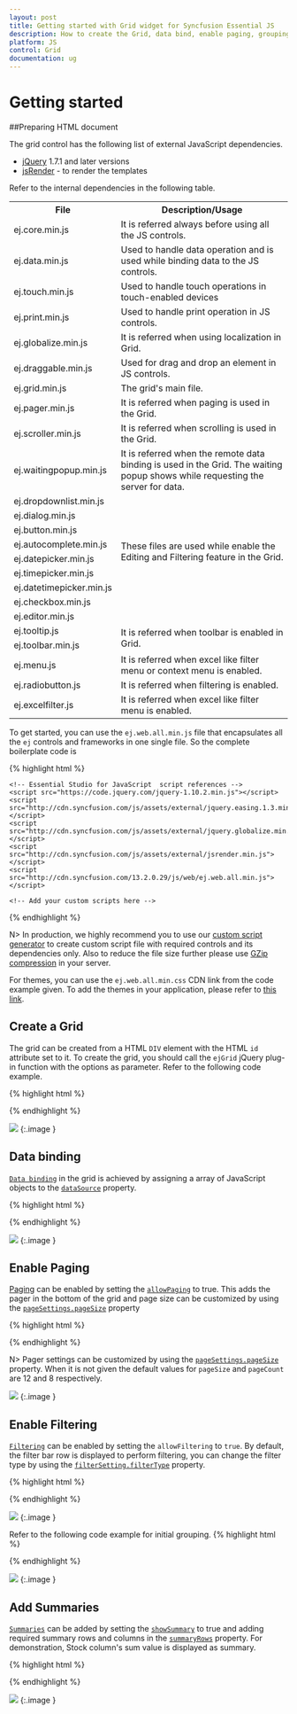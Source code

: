```yaml
---
layout: post
title: Getting started with Grid widget for Syncfusion Essential JS
description: How to create the Grid, data bind, enable paging, grouping, filtering and add summaries
platform: JS
control: Grid
documentation: ug
---
```

# Getting started

##Preparing HTML document

The grid control has the following list of external JavaScript dependencies. 

* [jQuery](http://jquery.com/) 1.7.1 and later versions
* [jsRender](https://github.com/borismoore/jsrender) - to render the templates

Refer to the internal dependencies in the following table.

<table>
<tr>
<th>
File                          </th><th>
Description/Usage</th></tr>
<tr>
<td>
ej.core.min.js</td><td>
It is referred always before using all the JS controls.</td></tr>
<tr>
<td>
ej.data.min.js</td><td>
Used to handle data operation and is used while binding data to the JS controls.</td></tr>
<tr>
<td>
ej.touch.min.js</td><td>
Used to handle touch operations in touch-enabled devices</td></tr>
<tr>
<td>
ej.print.min.js</td><td>
Used to handle print operation in JS controls.</td></tr>
<tr>
<td>
ej.globalize.min.js</td><td>
It is referred when using localization in Grid.</td></tr>
<tr>
<td>
ej.draggable.min.js</td><td>
Used for drag and drop an element in JS controls.</td></tr>
<tr>
<td>
ej.grid.min.js</td><td>
The grid's main file.</td></tr>
<tr>
<td>
ej.pager.min.js</td><td>
It is referred when paging is used in the Grid.  </td></tr>
<tr>
<td>
ej.scroller.min.js</td><td>
It is referred when scrolling is used in the Grid.  </td></tr>
<tr>
<td>
ej.waitingpopup.min.js</td><td>
It is referred when the remote data binding is used in the Grid. The waiting popup shows while requesting the server for data.</td></tr>
<tr>
<td>
ej.dropdownlist.min.js</td><td rowspan = "8">
These files are used while enable the Editing and Filtering feature in the Grid.</td></tr>
<tr>
<td>
ej.dialog.min.js</td></tr>
<tr>
<td>
ej.button.min.js</td></tr>
<tr>
<td>
ej.autocomplete.min.js</td></tr>
<tr>
<td>
ej.datepicker.min.js</td></tr>
<tr>
<td>
ej.timepicker.min.js</td></tr>
<tr>
<td>
ej.datetimepicker.min.js</td></tr>
<tr>
<td>
ej.checkbox.min.js</td></tr>
<tr>
<td>
ej.editor.min.js</td></tr>
<tr>
<td>
ej.tooltip.js</td><td rowspan = "2">
It is referred when toolbar is enabled in Grid.</td></tr>
<tr>
<td>
ej.toolbar.min.js</td></tr>
<tr>
<td>
ej.menu.js</td><td>
It is referred when excel like filter menu or context menu is enabled.</td></tr>
<tr>
<td>
ej.radiobutton.js</td><td>
It is referred when filtering is enabled.</td></tr>
<tr>
<td>
ej.excelfilter.js</td><td>
It is referred when excel like filter menu is enabled.</td></tr>
</table>


To get started, you can use the `ej.web.all.min.js` file that encapsulates all the `ej` controls and frameworks in one single file. So the complete boilerplate code is

{% highlight html %}

<!DOCTYPE html>
<html>
<head>
    <meta name="viewport" content="width=device-width, initial-scale=1.0">
    <meta name="description" content="Essential Studio for JavaScript">
    <meta name="author" content="Syncfusion">
    <title></title>
    <!-- Essential Studio for JavaScript  theme reference -->
    <link rel="stylesheet" href="http://cdn.syncfusion.com/13.2.0.29/js/web/flat-azure/ej.web.all.min.css" />

    <!-- Essential Studio for JavaScript  script references -->
    <script src="https://code.jquery.com/jquery-1.10.2.min.js"></script>
    <script src="http://cdn.syncfusion.com/js/assets/external/jquery.easing.1.3.min.js"> </script>
    <script src="http://cdn.syncfusion.com/js/assets/external/jquery.globalize.min.js"></script>
    <script src="http://cdn.syncfusion.com/js/assets/external/jsrender.min.js"></script>
    <script src="http://cdn.syncfusion.com/13.2.0.29/js/web/ej.web.all.min.js"> </script>

    <!-- Add your custom scripts here -->

</head>
<body>

</body>
</html>
{% endhighlight %}



N> In production, we highly recommend you to use our [custom script generator](https://help.syncfusion.com/js/include-only-the-needed-widgets)  to create custom script file with required controls and its dependencies only. Also to reduce the file size further please use [GZip compression](https://developers.google.com/web/fundamentals/performance/optimizing-content-efficiency/optimize-encoding-and-transfer?hl=en) in your server.

For themes, you can use the `ej.web.all.min.css` CDN link from the code example given. To add the themes in your application, please refer to [this link](https://help.syncfusion.com/js/theming-in-essential-javascript-components).

## Create a Grid

The grid can be created from a HTML `DIV` element with the HTML `id` attribute set to it. To create the grid, you should call the `ejGrid` jQuery plug-in function with the options as parameter. Refer to the following code example.

{% highlight html %}

<div id='Grid'></div>

<script>

    $(function () {
        $('#Grid').ejGrid({
            dataSource: shipDetails
        });
    });

    var shipDetails = [
          { Name: 'Hanari Carnes', City: 'Brazil' },
          { Name: 'Split Rail Beer & Ale', City: 'USA' },
          { Name: 'Ricardo Adocicados', City: 'Brazil' }
    ];

</script>


{% endhighlight %}


![](Getting-started_images/Getting-started_img1.png)
{:.image }


## Data binding

[`Data binding`](https://help.syncfusion.com/js/grid/data-binding) in the grid is achieved by assigning a array of JavaScript objects to the [`dataSource`](https://help.syncfusion.com/api/js/ejgrid#members:columns-datasource) property.

{% highlight html %}

<div id="Grid"></div>
<script type="text/javascript">
    $(function () {// Document is ready.
        $("#Grid").ejGrid({
        //The datasource "window.employeeView" is referred from 'http://js.syncfusion.com/demos/web/scripts/jsondata.min.js'
		dataSource : window.employeeView,
		columns : ["EmployeeID", "FirstName", "LastName", "City", "Country"]
        });
    });
</script>

{% endhighlight %}

![](Getting-started_images/Getting-started_img2.png)
{:.image }



## Enable Paging

[Paging](https://help.syncfusion.com/js/grid/paging) can be enabled by setting the [`allowPaging`](https://help.syncfusion.com/api/js/ejgrid#members:allowpaging) to true.  This adds the pager in the bottom of the grid and page size can be customized by using the [`pageSettings.pageSize`](https://help.syncfusion.com/api/js/ejgrid#members:pagesettings-pagesize) property

{% highlight html %}

<div id="Grid"></div>
<script type="text/javascript">
   $(function () {
        $("#Grid").ejGrid({
            //The datasource "window.gridData" is referred from 'http://js.syncfusion.com/demos/web/scripts/jsondata.min.js'
            dataSource: window.gridData,
            allowPaging: true,
            pageSettings: { pageSize: 8 },
            columns : ["OrderID", "EmployeeID", "CustomerID", "ShipCountry", "Freight"]
       });
   });
</script>
{% endhighlight %}

N> Pager settings can be customized by using the [`pageSettings.pageSize`](https://help.syncfusion.com/api/js/ejgrid#members:pagesettings-pagesize) property. When it is not given the default values for `pageSize` and `pageCount` are 12 and 8 respectively.


![](Getting-started_images/Getting-started_img3.png)
{:.image }


## Enable Filtering

[`Filtering`](/js/grid/filter) can be enabled by setting the `allowFiltering` to `true`. By default, the filter bar row is displayed to perform filtering, you can change the filter type by using the [`filterSetting.filterType`](https://help.syncfusion.com/api/js/ejgrid#members:filtersettings) property.

{% highlight html %}

<div id="Grid"></div>
<script type="text/javascript">
    
    $(function () {
        //The datasource "window.gridData" is referred from 'http://js.syncfusion.com/demos/web/scripts/jsondata.min.js'
        $("#Grid").ejGrid({
             dataSource: window.gridData,
             allowPaging: true,
             pageSettings: { pageSize: 8 },
             allowFiltering: true,
             columns : ["OrderID", "EmployeeID", "CustomerID", "ShipCountry", "Freight"]
         });
    });
    </script>
{% endhighlight %}

![](Getting-started_images/Getting-started_img4.png)
{:.image }


## Enable Grouping

[`Grouping`](/js/grid/grouping) can be enabled by setting the [`allowGrouping`](https://help.syncfusion.com/api/js/ejgrid#members:allowgrouping) to `true`.  Columns can be grouped dynamically by drag and drop the grid column header to the group drop area. The initial grouping can be done by adding required column names in the [`groupSettings.groupedColumns`](https://help.syncfusion.com/api/js/ejgrid#members:groupsettings-groupedcolumns) property. 
{% highlight html %}

<div id="Grid"></div>

<script type="text/javascript">
    $(function () {
        //The datasource "window.gridData" is referred from 'http://js.syncfusion.com/demos/web/scripts/jsondata.min.js'
        $("#Grid").ejGrid({
            dataSource: window.gridData,
            allowPaging: true,
            pageSettings: { pageSize: 8 },
            allowGrouping: true,
            columns : ["OrderID", "EmployeeID", "CustomerID", "ShipCountry", "Freight"]
        });
    });
</script>
{% endhighlight %}

![](Getting-started_images/Getting-started_img5.png)
{:.image }


Refer to the following code example for initial grouping.
{% highlight html %}

<div id="Grid"></div>
<script type="text/javascript">
    
    $(function () {
        $("#Grid").ejGrid({
            //The datasource "window.gridData" is referred from 'http://js.syncfusion.com/demos/web/scripts/jsondata.min.js'
            dataSource: window.gridData,
            allowPaging: true,
            pageSettings: { pageSize: 8 },
            allowGrouping: true,
            groupSettings: { groupedColumns: ["ShipCountry", "CustomerID"] },
            columns : ["OrderID", "EmployeeID", "CustomerID", "ShipCountry", "Freight"]
         });
    });

</script>
{% endhighlight %}

![](Getting-started_images/Getting-started_img6.png)
{:.image }


## Add Summaries

[`Summaries`](https://help.syncfusion.com/js/grid/summary) can be added by setting the [`showSummary`](https://help.syncfusion.com/api/js/ejgrid#members:showsummary) to true and adding required summary rows and columns in the [`summaryRows`](https://help.syncfusion.com/api/js/ejgrid#members:summaryrows) property. For demonstration, Stock column's sum value is displayed as summary.

{% highlight html %}

<div id="Grid"></div>
<script type="text/javascript">
    $(function () {
        $("#Grid").ejGrid({
            //The datasource "window.gridData" is referred from 'http://js.syncfusion.com/demos/web/scripts/jsondata.min.js'
            dataSource: window.gridData,
            allowPaging: true,
            pageSettings: { pageSize: 8 },
            allowGrouping: true,
            groupSettings: { groupedColumns: ["CustomerID"] },
            showSummary: true,
            summaryRows: [
                {
                  	title: "Sum",
                  	summaryColumns: [
                    { summaryType: ej.Grid.SummaryType.Sum, displayColumn: "Freight", dataMember: "Freight" }
              	  ]
              }
           ],
           columns : ["OrderID", "EmployeeID", "CustomerID", "ShipCountry", "Freight"]
        });
    })

</script>
{% endhighlight %}

![](Getting-started_images/Getting-started_img7.png)
{:.image }




